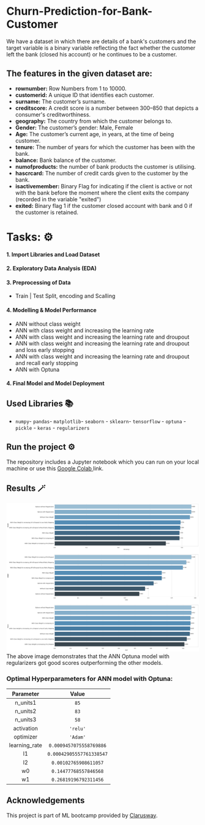 # Churn-Prediction-for-Bank-Customer
<p>We have a dataset in which there are details of a bank's customers and the target variable is a binary variable reflecting the fact whether the customer left the bank (closed his account) or he continues to be a customer.</p>

## The features in the given dataset are:

- <b>rownumber:</b>  Row Numbers from 1 to 10000.
- <b>customerid:</b>  A unique ID that identifies each customer.
- <b>surname:</b>  The customer’s surname.
- <b>creditscore:</b>  A credit score is a number between 300–850 that depicts a consumer's creditworthiness.
- <b>geography:</b>  The country from which the customer belongs to.
- <b>Gender:</b>  The customer’s gender: Male, Female
- <b>Age:</b>  The customer’s current age, in years, at the time of being customer.
- <b>tenure:</b>  The number of years for which the customer has been with the bank.
- <b>balance:</b>  Bank balance of the customer.
- <b>numofproducts:</b>  the number of bank products the customer is utilising.
- <b>hascrcard:</b> The number of credit cards given to the customer by the bank.
- <b>isactivemember:</b>  Binary Flag for indicating if the client is active or not with the bank before the moment where the client exits the company (recorded in the variable "exited")
- <b>exited:</b> Binary flag 1 if the customer closed account with bank and 0 if the customer is retained. 

# Tasks: ⚙️

#### 1. Import Libraries and Load Dataset

#### 2. Exploratory Data Analysis (EDA)

#### 3. Preprocessing of Data
- Train | Test Split, encoding and Scalling
  
#### 4. Modelling & Model Performance
- ANN without class weight
- ANN with class weight and increasing the learning rate
- ANN with class weight and increasing the learning rate and droupout 
- ANN with class weight and increasing the learning rate and droupout and loss early stopping
- ANN with class weight and increasing the learning rate and droupout and recall early stopping
- ANN with Optuna 

#### 4. Final Model and Model Deployment



## Used Libraries 📚
- `numpy`- `pandas`- `matplotlib`- `seaborn` - `sklearn`- `tensorflow` - `optuna` - `pickle` - `keras` - `regularizers`


  
## Run the project ⚙️
The repository includes a Jupyter notebook which you can run on your local machine or use this <a href="https://colab.research.google.com/drive/1CqdbSFzD2atN5ppD0kzna-ZHJ8NxLG4x?usp=sharing"> Google Colab </a> link.




## Results 🪄
![Result](Result.png)
The above image demonstrates that the ANN Optuna model with regularizers got good scores outperforming the other models.

### Optimal Hyperparameters for ANN model with Optuna:
 
| Parameter    | Value   |
| :---: | :---: |
| n_units1   | `85`   |
| n_units2   | `83` |
| n_units3   | `58` |
| activation   | `'relu'` |
| optimizer   | `'Adam'` |
| learning_rate   | `0.0009457075558769886` |
| l1   | `0.00042905557761338547` |
| l2   | `0.00102765908611057` |
| w0   | `0.14477768557846568` |
| w1   | `0.26819196792311456` |




## Acknowledgements
This project is part of ML bootcamp provided by <a href="https://clarusway.com/"> Clarusway</a>.

